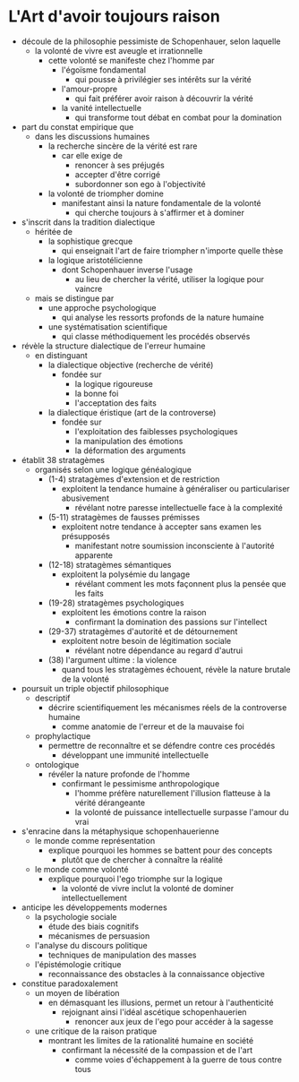 # L'Art d'avoir toujours raison

- découle de la philosophie pessimiste de Schopenhauer, selon laquelle
  - la volonté de vivre est aveugle et irrationnelle
    - cette volonté se manifeste chez l'homme par
      - l'égoïsme fondamental
        - qui pousse à privilégier ses intérêts sur la vérité
      - l'amour-propre
        - qui fait préférer avoir raison à découvrir la vérité
      - la vanité intellectuelle
        - qui transforme tout débat en combat pour la domination
- part du constat empirique que
  - dans les discussions humaines
    - la recherche sincère de la vérité est rare
      - car elle exige de
        - renoncer à ses préjugés
        - accepter d'être corrigé
        - subordonner son ego à l'objectivité
    - la volonté de triompher domine
      - manifestant ainsi la nature fondamentale de la volonté
        - qui cherche toujours à s'affirmer et à dominer
- s'inscrit dans la tradition dialectique
  - héritée de
    - la sophistique grecque
      - qui enseignait l'art de faire triompher n'importe quelle thèse
    - la logique aristotélicienne
      - dont Schopenhauer inverse l'usage
        - au lieu de chercher la vérité, utiliser la logique pour vaincre
  - mais se distingue par
    - une approche psychologique
      - qui analyse les ressorts profonds de la nature humaine
    - une systématisation scientifique
      - qui classe méthodiquement les procédés observés
- révèle la structure dialectique de l'erreur humaine
  - en distinguant
    - la dialectique objective (recherche de vérité)
      - fondée sur
        - la logique rigoureuse
        - la bonne foi
        - l'acceptation des faits
    - la dialectique éristique (art de la controverse)
      - fondée sur
        - l'exploitation des faiblesses psychologiques
        - la manipulation des émotions
        - la déformation des arguments
- établit 38 stratagèmes
  - organisés selon une logique généalogique
    - (1-4) stratagèmes d'extension et de restriction
      - exploitent la tendance humaine à généraliser ou particulariser abusivement
        - révélant notre paresse intellectuelle face à la complexité
    - (5-11) stratagèmes de fausses prémisses
      - exploitent notre tendance à accepter sans examen les présupposés
        - manifestant notre soumission inconsciente à l'autorité apparente
    - (12-18) stratagèmes sémantiques
      - exploitent la polysémie du langage
        - révélant comment les mots façonnent plus la pensée que les faits
    - (19-28) stratagèmes psychologiques
      - exploitent les émotions contre la raison
        - confirmant la domination des passions sur l'intellect
    - (29-37) stratagèmes d'autorité et de détournement
      - exploitent notre besoin de légitimation sociale
        - révélant notre dépendance au regard d'autrui
    - (38) l'argument ultime : la violence
      - quand tous les stratagèmes échouent, révèle la nature brutale de la volonté
- poursuit un triple objectif philosophique
  - descriptif
    - décrire scientifiquement les mécanismes réels de la controverse humaine
      - comme anatomie de l'erreur et de la mauvaise foi
  - prophylactique
    - permettre de reconnaître et se défendre contre ces procédés
      - développant une immunité intellectuelle
  - ontologique
    - révéler la nature profonde de l'homme
      - confirmant le pessimisme anthropologique
        - l'homme préfère naturellement l'illusion flatteuse à la vérité dérangeante
        - la volonté de puissance intellectuelle surpasse l'amour du vrai
- s'enracine dans la métaphysique schopenhauerienne
  - le monde comme représentation
    - explique pourquoi les hommes se battent pour des concepts
      - plutôt que de chercher à connaître la réalité
  - le monde comme volonté
    - explique pourquoi l'ego triomphe sur la logique
      - la volonté de vivre inclut la volonté de dominer intellectuellement
- anticipe les développements modernes
  - la psychologie sociale
    - étude des biais cognitifs
    - mécanismes de persuasion
  - l'analyse du discours politique
    - techniques de manipulation des masses
  - l'épistémologie critique
    - reconnaissance des obstacles à la connaissance objective
- constitue paradoxalement
  - un moyen de libération
    - en démasquant les illusions, permet un retour à l'authenticité
      - rejoignant ainsi l'idéal ascétique schopenhauerien
        - renoncer aux jeux de l'ego pour accéder à la sagesse
  - une critique de la raison pratique
    - montrant les limites de la rationalité humaine en société
      - confirmant la nécessité de la compassion et de l'art
        - comme voies d'échappement à la guerre de tous contre tous
